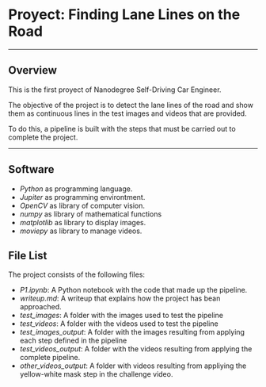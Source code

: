 # **Proyect: Finding Lane Lines on the Road**

---

## **Overview**

This is the first proyect of Nanodegree Self-Driving Car Engineer.

The objective of the project is to detect the lane lines of the road and show them as continuous lines in the test images and videos that are provided.

To do this, a pipeline is built with the steps that must be carried out to complete the project.

---

## **Software**
- *Python* as programming language.
- *Jupiter* as programming environtment.
- *OpenCV* as library of computer vision.
- *numpy* as library of mathematical functions
- *matplotlib* as library to display images.
- *moviepy* as library to manage videos. 


## **File List**

The project consists of the following files:

- *P1.ipynb*: A Python notebook with the code that made up the pipeline.
- *writeup.md*: A writeup that explains how the project has bean approached.
- *test_images*: A folder with the images used to test the pipeline
- *test_videos*: A folder with the videos used to test the pipeline
- *test_images_output*: A folder with the images resulting from applying each step defined in the pipeline
- *test_videos_output*: A folder with the videos resulting from applying the complete pipeline.
- *other_videos_output*: A folder with videos resulting from appliying the yellow-white mask step in the challenge video.
